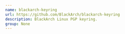 ```yaml
---
name: blackarch-keyring
url: https://github.com/BlackArch/blackarch-keyring
description: BlackArch Linux PGP keyring.
group: None
---
```

